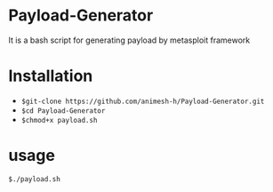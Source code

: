 # Payload-Generator
It is a bash script for generating payload by metasploit framework
# Installation
* `$git-clone https://github.com/animesh-h/Payload-Generator.git`
* `$cd Payload-Generator`
* `$chmod+x payload.sh`
# usage
`$./payload.sh`
